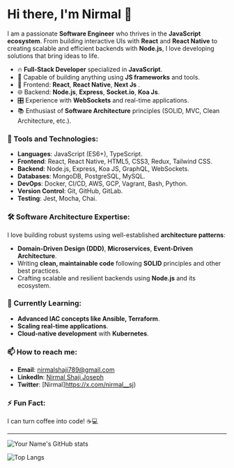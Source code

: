 # Hi there, I'm Nirmal 👋 

I am a passionate **Software Engineer** who thrives in the **JavaScript ecosystem**. From building interactive UIs with **React** and **React Native** to creating scalable and efficient backends with **Node.js**, I love developing solutions that bring ideas to life.

- 🔥 **Full-Stack Developer** specialized in **JavaScript**.
- 🚀 Capable of building anything using **JS frameworks** and tools.
- 📱 Frontend: **React**, **React Native**, **Next Js** .
- 🌐 Backend: **Node.js**, **Express**, **Socket.io**, **Koa Js**.
- 🎛️ Experience with **WebSockets** and real-time applications.
- 📚 Enthusiast of **Software Architecture** principles (SOLID, MVC, Clean Architecture, etc.).

### 🔨 Tools and Technologies:
- **Languages**: JavaScript (ES6+), TypeScript.
- **Frontend**: React, React Native, HTML5, CSS3, Redux, Tailwind CSS.
- **Backend**: Node.js, Express, Koa JS, GraphQL, WebSockets.
- **Databases**: MongoDB, PostgreSQL, MySQL.
- **DevOps**: Docker, CI/CD, AWS, GCP, Vagrant, Bash, Python.
- **Version Control**: Git, GitHub, GitLab.
- **Testing**: Jest, Mocha, Chai.

### 🛠️ Software Architecture Expertise:
I love building robust systems using well-established **architecture patterns**:
- **Domain-Driven Design (DDD)**, **Microservices**, **Event-Driven Architecture**.
- Writing **clean, maintainable code** following **SOLID** principles and other best practices.
- Crafting scalable and resilient backends using **Node.js** and its ecosystem.

### 🌱 Currently Learning:
- **Advanced IAC concepts like Ansible, Terraform**.
- **Scaling real-time applications**.
- **Cloud-native development** with **Kubernetes**.

### 📫 How to reach me:
- **Email**: [nirmalshaji789@gmail.com](mailto:nirmalshaji789@gmail.com)
- **LinkedIn**: [Nirmal Shaji Joseph](https://www.linkedin.com/in/nirmal-shaji-joseph/)
- **Twitter**: [Nirmal]https://x.com/nirmal__sj)

### ⚡ Fun Fact:
I can turn coffee into code! ☕💻

---

![Your Name's GitHub stats](https://github-readme-stats.vercel.app/api?username=nirmal-shaji&show_icons=true&theme=radical)

![Top Langs](https://github-readme-stats.vercel.app/api/top-langs/?username=nirmal-shaji&layout=compact&theme=radical)

